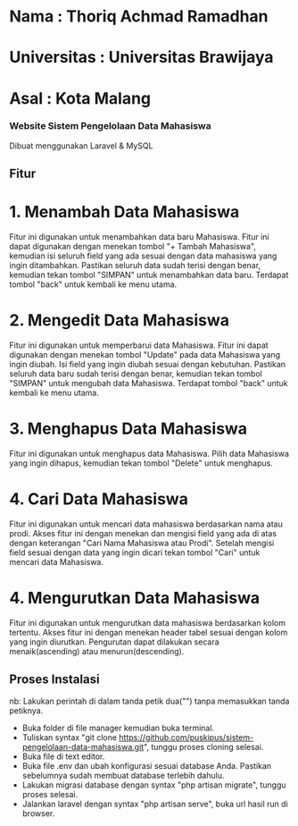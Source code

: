 # Nama          : Thoriq Achmad Ramadhan 
# Universitas   : Universitas Brawijaya
# Asal          : Kota Malang

### Website Sistem Pengelolaan Data Mahasiswa
Dibuat menggunakan Laravel & MySQL

## Fitur
# 1. Menambah Data Mahasiswa
Fitur ini digunakan untuk menambahkan data baru Mahasiswa. Fitur ini dapat digunakan dengan menekan tombol "+ Tambah Mahasiswa", kemudian isi seluruh field yang ada sesuai dengan data mahasiswa yang ingin ditambahkan. Pastikan seluruh data sudah terisi dengan benar, kemudian tekan tombol "SIMPAN" untuk menambahkan data baru. Terdapat tombol "back" untuk kembali ke menu utama.

# 2. Mengedit Data Mahasiswa
Fitur ini digunakan untuk memperbarui data Mahasiswa. Fitur ini dapat digunakan dengan menekan tombol "Update" pada data Mahasiswa yang ingin diubah. Isi field yang ingin diubah sesuai dengan kebutuhan. Pastikan seluruh data baru sudah terisi dengan benar, kemudian tekan tombol "SIMPAN" untuk mengubah data Mahasiswa. Terdapat tombol "back" untuk kembali ke menu utama.

# 3. Menghapus Data Mahasiswa
Fitur ini digunakan untuk menghapus data Mahasiswa. Pilih data Mahasiswa yang ingin dihapus, kemudian tekan tombol "Delete" untuk menghapus. 

# 4. Cari Data Mahasiswa
Fitur ini digunakan untuk mencari data mahasiswa berdasarkan nama atau prodi. Akses fitur ini dengan menekan dan mengisi field yang ada di atas dengan keterangan "Cari Nama Mahasiswa atau Prodi". Setelah mengisi field sesuai dengan data yang ingin dicari tekan tombol "Cari" untuk mencari data Mahasiswa.

# 4. Mengurutkan Data Mahasiswa
Fitur ini digunakan untuk mengurutkan data mahasiswa berdasarkan kolom tertentu. Akses fitur ini dengan menekan header tabel sesuai dengan kolom yang ingin diurutkan. Pengurutan dapat dilakukan secara menaik(ascending) atau menurun(descending).

## Proses Instalasi
nb: Lakukan perintah di dalam tanda petik dua("") tanpa memasukkan tanda petiknya.

- Buka folder di file manager kemudian buka terminal. 
- Tuliskan syntax "git clone https://github.com/puskipus/sistem-pengelolaan-data-mahasiswa.git", tunggu proses cloning selesai. 
- Buka file di text editor. 
- Buka file .env dan ubah konfigurasi sesuai database Anda. Pastikan sebelumnya sudah membuat database terlebih dahulu.
- Lakukan migrasi database dengan syntax "php artisan migrate", tunggu proses selesai.
- Jalankan laravel dengan syntax "php artisan serve", buka url hasil run di browser.
